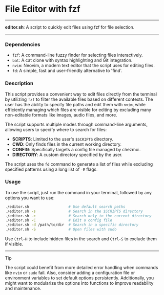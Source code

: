 # File Editor with fzf

---

**editor.sh**: A script to quickly edit files using fzf for file selection.

---

### Dependencies

- `fzf`: A command-line fuzzy finder for selecting files interactively.
- `bat`: A cat clone with syntax highlighting and Git integration.
- `nvim`: Neovim, a modern text editor that the script uses for editing files.
- `fd`: A simple, fast and user-friendly alternative to 'find'.

### Description

This script provides a convenient way to edit files directly from the terminal by utilizing `fzf` to filter the available files based on different contexts. The user has the ability to specify file paths and edit them with `nvim`, while efficiently managing which files are visible for editing by excluding many non-editable formats like images, audio files, and more.

The script supports multiple modes through command-line arguments, allowing users to specify where to search for files:

- **SCRIPTS**: Limited to the user's `$SCRIPTS` directory.
- **CWD**: Only finds files in the current working directory.
- **CONFIG**: Specifically targets a config file managed by chezmoi.
- **DIRECTORY**: A custom directory specified by the user.

The script uses the `fd` command to generate a list of files while excluding specified patterns using a long list of `-E` flags.

### Usage

To use the script, just run the command in your terminal, followed by any options you want to use:

```bash
./editor.sh                  # Use default search paths
./editor.sh -s               # Search in the $SCRIPTS directory
./editor.sh -c               # Search only in the current directory
./editor.sh -C               # Edit a config file
./editor.sh -d /path/to/dir  # Search in a specific directory
./editor.sh -S               # Open files with sudo
```

Use `Ctrl-H` to include hidden files in the search and `Ctrl-S` to exclude them if visible. 

---

> [!TIP]  
> The script could benefit from more detailed error handling when commands like `nvim` or `sudo` fail. Also, consider adding a configuration file or environment variables to set default options persistently. Additionally, you might want to modularize the options into functions to improve readability and maintenance.